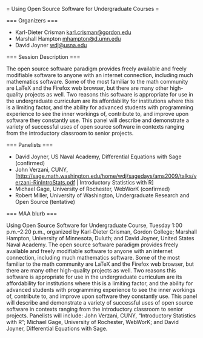 = Using Open Source Software for Undergraduate Courses =

=== Organizers ===

 * Karl-Dieter Crisman karl.crisman@gordon.edu
 * Marshall Hampton mhampton@d.umn.edu
 * David Joyner wdj@usna.edu

=== Session Description ===

The open source software paradigm provides freely available and freely modifiable software to anyone with an internet connection, including much mathematics software. Some of the most familiar to the math community are LaTeX and the Firefox web browser, but there are many other high-quality projects as well. Two reasons this software is appropriate for use in the undergraduate curriculum are its affordability for institutions where this is a limiting factor, and the ability for advanced students with programming experience to see the inner workings of, contribute to, and improve upon software they constantly use.  This panel will describe and demonstrate a variety of successful uses of open source software in contexts ranging from the introductory classroom to senior projects.

=== Panelists ===

 * David Joyner, US Naval Academy, Differential Equations with Sage (confirmed)
 * John Verzani, CUNY, [http://sage.math.washington.edu/home/wdj/sagedays/ams2009/talks/verzani-RinIntroStats.pdf | Introductory Statistics with R]
 * Michael Gage, University of Rochester, WebWorK (confirmed)
 * Robert Miller, University of Washington, Undergraduate Research and Open Source (tentative)

=== MAA blurb ===

Using Open Source Software for Undergraduate Course, Tuesday 1:00 p.m.–2:20 p.m., organized by Karl-Dieter Crisman, Gordon College; Marshall Hampton, University of Minnesota, Duluth; and David Joyner, United States Naval Academy. The open source software paradigm provides freely available and freely modifiable software to anyone with an internet connection, including much mathematics software. Some of the most familiar to the math community are LaTeX and the Firefox web browser, but there are many other high-quality projects as well. Two reasons this software is appropriate for use in the undergraduate curriculum are its affordability for institutions where this is a limiting factor, and the ability for advanced students with programming experience to see the inner workings of, contribute to, and improve upon software they constantly use. This panel will describe and demonstrate a variety of successful uses of open source software in contexts ranging from the introductory classroom to senior projects. Panelists will include: John Verzani, CUNY, “Introductory Statistics with R”; Michael Gage, University of Rochester, WebWorK; and David Joyner, Differential Equations with Sage.

